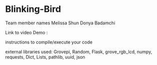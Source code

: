 # Blinking-Bird
Team member names
Melissa Shun 
Donya Badamchi 

Link to video Demo : 

instructions to compile/execute your code



external libraries used: Grovepi, Random, Flask, grove_rgb_lcd, numpy, requests, Dict, Lists, pathlib, uuid, json


